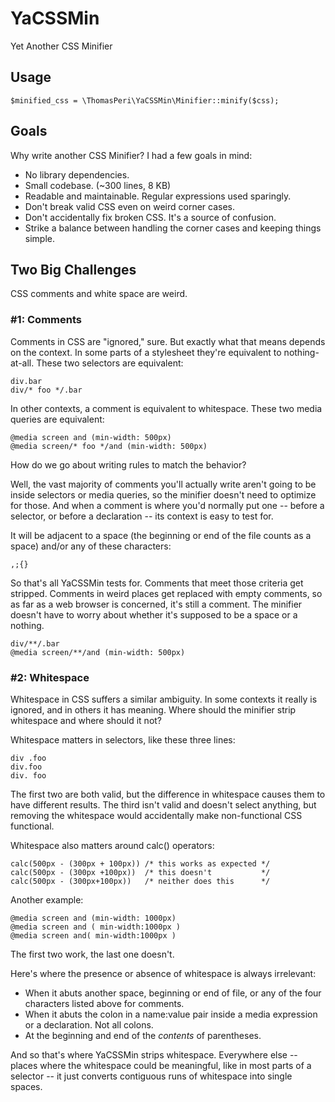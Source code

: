 # YaCSSMin
Yet Another CSS Minifier

## Usage

    $minified_css = \ThomasPeri\YaCSSMin\Minifier::minify($css);

## Goals
Why write another CSS Minifier? I had a few goals in mind:

* No library dependencies.
* Small codebase. (~300 lines, 8 KB)
* Readable and maintainable. Regular expressions used sparingly.
* Don't break valid CSS even on weird corner cases.
* Don't accidentally fix broken CSS. It's a source of confusion.
* Strike a balance between handling the corner cases and keeping things simple.

## Two Big Challenges
CSS comments and white space are weird.

### #1: Comments

Comments in CSS are "ignored," sure. But exactly what that means depends on the context. In some parts of a stylesheet they're equivalent to nothing-at-all. These two selectors are equivalent:

    div.bar
    div/* foo */.bar
    
In other contexts, a comment is equivalent to whitespace. These two media queries are equivalent:

    @media screen and (min-width: 500px)
    @media screen/* foo */and (min-width: 500px)

How do we go about writing rules to match the behavior?

Well, the vast majority of comments you'll actually write aren't going to be inside selectors or media queries, so the minifier doesn't need to optimize for those. And when a comment is where you'd normally put one -- before a selector, or before a declaration -- its context is easy to test for.

It will be adjacent to a space (the beginning or end of the file counts as a space) and/or any of these characters:

    ,;{}

So that's all YaCSSMin tests for. Comments that meet those criteria get stripped. Comments in weird places get replaced with empty comments, so as far as a web browser is concerned, it's still a comment. The minifier doesn't have to worry about whether it's supposed to be a space or a nothing.

    div/**/.bar
    @media screen/**/and (min-width: 500px)

### #2: Whitespace

Whitespace in CSS suffers a similar ambiguity. In some contexts it really is ignored, and in others it has meaning. Where should the minifier strip whitespace and where should it not?

Whitespace matters in selectors, like these three lines:

    div .foo
    div.foo
    div. foo
    
The first two are both valid, but the difference in whitespace causes them to have different results. The third isn't valid and doesn't select anything, but removing the whitespace would accidentally make non-functional CSS functional.

Whitespace also matters around calc() operators:

    calc(500px - (300px + 100px)) /* this works as expected */
    calc(500px - (300px +100px))  /* this doesn't           */
    calc(500px - (300px+100px))   /* neither does this      */

Another example:

    @media screen and (min-width: 1000px)
    @media screen and ( min-width:1000px )
    @media screen and( min-width:1000px )
    
The first two work, the last one doesn't.

Here's where the presence or absence of whitespace is always irrelevant:

* When it abuts another space, beginning or end of file, or any of the four characters listed above for comments.
* When it abuts the colon in a name:value pair inside a media expression or a declaration. Not all colons.
* At the beginning and end of the *contents* of parentheses.

And so that's where YaCSSMin strips whitespace. Everywhere else -- places where the whitespace could be meaningful, like in most parts of a selector -- it just converts contiguous runs of whitespace into single spaces.

